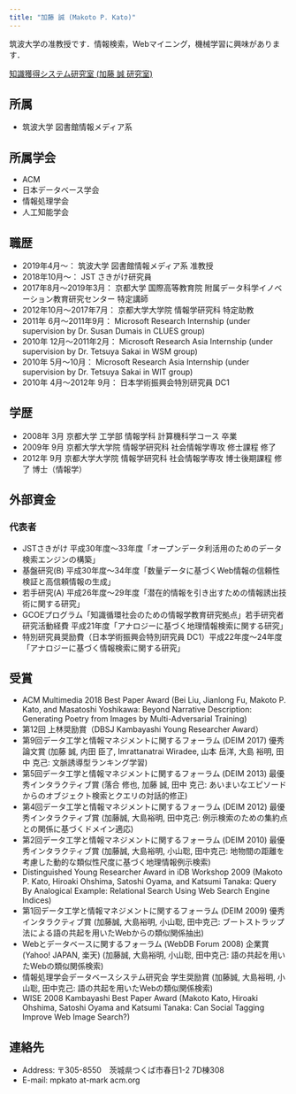 ```yaml
---
title: "加藤 誠 (Makoto P. Kato)"
---
```


筑波大学の准教授です．情報検索，Webマイニング，機械学習に興味があります．

[知識獲得システム研究室 (加藤 誠 研究室)](http://kasys.slis.tsukuba.ac.jp/)

## 所属
- 筑波大学 図書館情報メディア系

## 所属学会
- ACM
- 日本データベース学会
- 情報処理学会
- 人工知能学会

## 職歴
- 2019年4月～： 
筑波大学 図書館情報メディア系 准教授
- 2018年10月～： 
JST さきがけ研究員
- 2017年8月～2019年3月： 
京都大学 国際高等教育院 附属データ科学イノベーション教育研究センター 特定講師
- 2012年10月～2017年7月：
京都大学大学院 情報学研究科 特定助教
- 2011年 6月～2011年9月：
Microsoft Research Internship (under supervision by Dr. Susan Dumais in CLUES group)
- 2010年 12月～2011年2月：
Microsoft Research Asia Internship (under supervision by Dr. Tetsuya Sakai in WSM group)
- 2010年 5月～10月：
Microsoft Research Asia Internship (under supervision by Dr. Tetsuya Sakai in WIT group)
- 2010年 4月～2012年 9月：
日本学術振興会特別研究員 DC1

## 学歴
- 2008年 3月 京都大学 工学部 情報学科 計算機科学コース 卒業
- 2009年 9月 京都大学大学院 情報学研究科 社会情報学専攻 修士課程 修了
- 2012年 9月 京都大学大学院 情報学研究科 社会情報学専攻 博士後期課程 修了 博士（情報学）

## 外部資金
### 代表者
- JSTさきがけ 平成30年度〜33年度「オープンデータ利活用のためのデータ検索エンジンの構築」
- 基盤研究(B) 平成30年度～34年度「数量データに基づくWeb情報の信頼性検証と高信頼情報の生成」
- 若手研究(A) 平成26年度～29年度「潜在的情報を引き出すための情報誘出技術に関する研究」
- GCOEプログラム「知識循環社会のための情報学教育研究拠点」若手研究者研究活動経費 平成21年度「アナロジーに基づく地理情報検索に関する研究」
- 特別研究員奨励費（日本学術振興会特別研究員 DC1）平成22年度～24年度「アナロジーに基づく情報検索に関する研究」

## 受賞
- ACM Multimedia 2018 Best Paper Award
(Bei Liu, Jianlong Fu, Makoto P. Kato, and Masatoshi Yoshikawa: Beyond Narrative Description: Generating Poetry from Images by Multi-Adversarial Training)
- 第12回 上林奨励賞（DBSJ Kambayashi Young Researcher Award）
- 第9回データ工学と情報マネジメントに関するフォーラム (DEIM 2017) 優秀論文賞
(加藤 誠, 内田 臣了, Imrattanatrai Wiradee, 山本 岳洋, 大島 裕明, 田中 克己: 文脈誘導型ランキング学習)
- 第5回データ工学と情報マネジメントに関するフォーラム (DEIM 2013) 最優秀インタラクティブ賞
(落合 修也, 加藤 誠, 田中 克己: あいまいなエピソードからのオブジェクト検索とクエリの対話的修正)
- 第4回データ工学と情報マネジメントに関するフォーラム (DEIM 2012) 最優秀インタラクティブ賞
(加藤誠, 大島裕明, 田中克己: 例示検索のための集約点との関係に基づくドメイン適応)
- 第2回データ工学と情報マネジメントに関するフォーラム (DEIM 2010) 最優秀インタラクティブ賞
(加藤誠, 大島裕明, 小山聡, 田中克己: 地物間の距離を考慮した動的な類似性尺度に基づく地理情報例示検索)
- Distinguished Young Researcher Award in iDB Workshop 2009
(Makoto P. Kato, Hiroaki Ohshima, Satoshi Oyama, and Katsumi Tanaka: Query By Analogical Example: Relational Search Using Web Search Engine Indices)
- 第1回データ工学と情報マネジメントに関するフォーラム (DEIM 2009) 優秀インタラクティブ賞
(加藤誠, 大島裕明, 小山聡, 田中克己: ブートストラップ法による語の共起を用いたWebからの類似関係抽出)
- Webとデータベースに関するフォーラム (WebDB Forum 2008) 企業賞(Yahoo! JAPAN, 楽天)
(加藤誠, 大島裕明, 小山聡, 田中克己: 語の共起を用いたWebの類似関係検索)
- 情報処理学会データベースシステム研究会 学生奨励賞
(加藤誠, 大島裕明, 小山聡, 田中克己: 語の共起を用いたWebの類似関係検索)
- WISE 2008 Kambayashi Best Paper Award
(Makoto Kato, Hiroaki Ohshima, Satoshi Oyama and Katsumi Tanaka: Can Social Tagging Improve Web Image Search?)

## 連絡先
- Address: 〒305-8550　茨城県つくば市春日1-2 7D棟308
- E-mail: mpkato at-mark acm.org 
